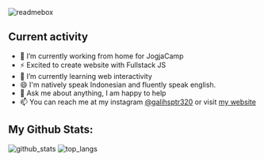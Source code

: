![readmebox](https://github.com/masgalih320/masgalih320/assets/91511974/4e5fe1ba-6c8d-45cd-b108-053d715a4920)

## Current activity
- 🔭 I’m currently working from home for JogjaCamp
- ⚡ Excited to create website with Fullstack JS
- 🌱 I’m currently learning web interactivity
- 😄 I'm natively speak Indonesian and fluently speak english.
- 💬 Ask me about anything, I am happy to help
- 📫 You can reach me at my instagram [@galihsptr320](https://instagram.com/galihsptr320) or visit [my website](https://galihsptr.my.id)

## My Github Stats:
![github_stats](https://github-readme-stats.vercel.app/api?username=masgalih320&show_icons=true)
![top_langs](https://github-readme-stats.vercel.app/api/top-langs/?username=masgalih320&layout=compact)
